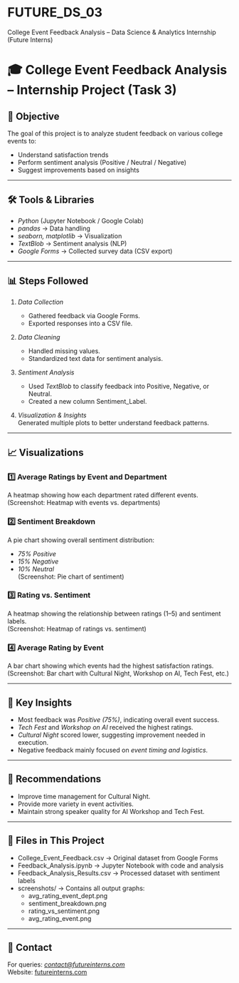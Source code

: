 # FUTURE_DS_03
College Event Feedback Analysis – Data Science &amp; Analytics Internship (Future Interns)
# 🎓 College Event Feedback Analysis – Internship Project (Task 3)

## 📌 Objective
The goal of this project is to analyze student feedback on various college events to:
- Understand satisfaction trends
- Perform sentiment analysis (Positive / Neutral / Negative)
- Suggest improvements based on insights

---

## 🛠 Tools & Libraries
- *Python* (Jupyter Notebook / Google Colab)
- *pandas* → Data handling
- *seaborn, matplotlib* → Visualization
- *TextBlob* → Sentiment analysis (NLP)
- *Google Forms* → Collected survey data (CSV export)

---

## 📊 Steps Followed
1. *Data Collection*  
   - Gathered feedback via Google Forms.  
   - Exported responses into a CSV file.  

2. *Data Cleaning*  
   - Handled missing values.  
   - Standardized text data for sentiment analysis.  

3. *Sentiment Analysis*  
   - Used *TextBlob* to classify feedback into Positive, Negative, or Neutral.  
   - Created a new column Sentiment_Label.  

4. *Visualization & Insights*  
   Generated multiple plots to better understand feedback patterns.

---

## 📈 Visualizations

### 1️⃣ Average Ratings by Event and Department
A heatmap showing how each department rated different events.  
(Screenshot: Heatmap with events vs. departments)  

### 2️⃣ Sentiment Breakdown
A pie chart showing overall sentiment distribution:
- *75% Positive*
- *15% Negative*
- *10% Neutral*  
(Screenshot: Pie chart of sentiment)  

### 3️⃣ Rating vs. Sentiment
A heatmap showing the relationship between ratings (1–5) and sentiment labels.  
(Screenshot: Heatmap of ratings vs. sentiment)  

### 4️⃣ Average Rating by Event
A bar chart showing which events had the highest satisfaction ratings.  
(Screenshot: Bar chart with Cultural Night, Workshop on AI, Tech Fest, etc.)  

---

## 🔑 Key Insights
- Most feedback was *Positive (75%)*, indicating overall event success.  
- *Tech Fest* and *Workshop on AI* received the highest ratings.  
- *Cultural Night* scored lower, suggesting improvement needed in execution.  
- Negative feedback mainly focused on *event timing and logistics*.  

---

## 📌 Recommendations
- Improve time management for Cultural Night.  
- Provide more variety in event activities.  
- Maintain strong speaker quality for AI Workshop and Tech Fest.  

---

## 📂 Files in This Project
- College_Event_Feedback.csv → Original dataset from Google Forms  
- Feedback_Analysis.ipynb → Jupyter Notebook with code and analysis  
- Feedback_Analysis_Results.csv → Processed dataset with sentiment labels  
- screenshots/ → Contains all output graphs:
  - avg_rating_event_dept.png
  - sentiment_breakdown.png
  - rating_vs_sentiment.png
  - avg_rating_event.png

---

## 🤝 Contact
For queries: *contact@futureinterns.com*  
Website: [futureinterns.com](https://futureinterns.com)
